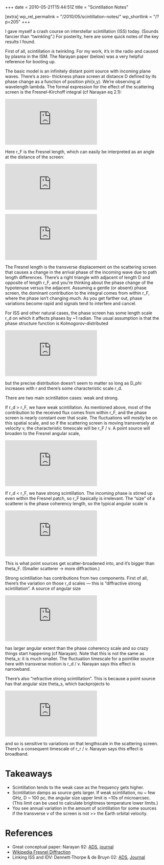 +++
date = 2010-05-21T15:44:51Z
title = "Scintillation Notes"

[extra]
wp_rel_permalink = "/2010/05/scintillation-notes/"
wp_shortlink = "/?p=205"
+++

I gave myself a crash course on interstellar scintillation (ISS) today.
(Sounds fancier than “twinkling”.) For posterity, here are some quick notes of
the key results I found.

First of all, scintillation _is_ twinkling. For my work, it’s in the radio and
caused by plasma in the ISM. The Narayan paper (below) was a very helpful
reference for booting up.

The basic model is an infinitely distant point source with incoming plane
waves. There’s a zero- thickness phase screen at distance D defined by its
phase change as a function of position phi(x,y). We’re observing at wavelength
lambda. The formal expression for the effect of the scattering screen is the
Fresnel-Kirchoff integral (cf Narayan eq 2.1):

![\psi(X,Y) = \frac{e^{-i\pi/2}}{2\pi r_F^2}\int\int exp\left[i \phi(x,y) + i \frac{(x-X)^2 + (y - Y)^2}{2r_F^2}\right]dx dy](https://s0.wp.com/latex.php?latex=%5Cpsi%28X%2CY%29+%3D+%5Cfrac%7Be%5E%7B-i%5Cpi%2F2%7D%7D%7B2%5Cpi+r_F%5E2%7D%5Cint%5Cint+exp%5Cleft%5Bi+%5Cphi%28x%2Cy%29+%2B+i+%5Cfrac%7B%28x-X%29%5E2+%2B+%28y+-+Y%29%5E2%7D%7B2+r_F%5E2%7D%5Cright%5Ddx+dy&bg=ffffff&fg=000000&s=0 "\psi(X,Y) = \frac{e^{-i\pi/2}}{2\pi r_F^2}\int\int exp\left[i \phi(x,y) + i \frac{(x-X)^2 + (y - Y)^2}{2 r_F^2}\right]dx dy")

Here r_F is the Fresnel length, which can easily be interpreted as an angle at
the distance of the screen:

![r_F = \sqrt{\lambda D / 2 \pi}](https://s0.wp.com/latex.php?latex=r_F+%3D+%5Csqrt%7B%5Clambda+D+%2F+2+%5Cpi%7D&bg=ffffff&fg=000000&s=0 "r_F = \sqrt{\lambda D / 2\pi}")

![\theta_F = \sqrt{\lambda / 2 \pi D} \ll 1 \textrm{ for this to work}](https://s0.wp.com/latex.php?latex=%5Ctheta_F+%3D+%5Csqrt%7B%5Clambda+%2F+2+%5Cpi+D%7D+%5Cll+1+%5Ctextrm%7B+for+this+to+work%7D&bg=ffffff&fg=000000&s=0 "\theta_F = \sqrt{\lambda / 2 \pi D} \ll 1 \textrm{ for this to work}")

The Fresnel length is the transverse displacement on the scattering screen
that causes a change in the arrival phase of the incoming wave due to path
length differences. There’s a right triangle with adjacent of length D and
opposite of length r_F, and you’re thinking about the phase change of the
hypotenuse versus the adjacent. Assuming a gentle (or absent) phase screen,
the dominant contribution to the integral comes from within r_F, where the
phase isn’t changing much. As you get farther out, phase variations become
rapid and signals tend to interfere and cancel.

For ISS and other natural cases, the phase screen has some length scale r_d on
which it affects phases by ~1 radian. The usual assumption is that the phase
structure function is Kolmogorov-distributed

![D_\phi(x,y) = \langle[\phi(x'+x,y'+y) - \phi(x,y)]^2\rangle_{x',y'} = (r / r_d)^{5/3}](https://s0.wp.com/latex.php?latex=D_%5Cphi%28x%2Cy%29+%3D+%5Clangle%5B%5Cphi%28x%27%2Bx%2Cy%27%2By%29+-+%5Cphi%28x%2Cy%29%5D%5E2%5Crangle_%7Bx%27%2Cy%27%7D+%3D+%28r+%2F+r_d%29%5E%7B5%2F3%7D&bg=ffffff&fg=000000&s=0 "D_\phi(x,y) = \langle[\phi(x'+x,y'+y) - \phi(x,y)]^2\rangle_{x',y'} = (r / r_d)^{5/3}")

but the precise distribution doesn’t seem to matter so long as D_phi increases
with r and there’s some characteristic scale r_d.

There are two main scintillation cases: weak and
strong.

If r_d > r_F, we have weak scintillation. As mentioned above, most of the
contribution to the received flux comes from within r_F, and the phase screen
is nearly constant over that scale. The fluctuations will mostly be on this
spatial scale, and so if the scattering screen is moving transversely at
velocity v, the characteristic timescale will be r_F / v. A point source will
broaden to the Fresnel angular scale,

![\theta_s \approx \theta_F \approx \sqrt{\frac{\lambda}{D}}](https://s0.wp.com/latex.php?latex=%5Ctheta_s+%5Capprox+%5Ctheta_F+%5Capprox+%5Csqrt%7B%5Cfrac%7B%5Clambda%7D%7BD%7D%7D&bg=ffffff&fg=000000&s=0 "\theta_s \approx \theta_F \approx \sqrt{\frac{\lambda}{D}}")

If r_d < r_F, we have strong scintillation. The incoming phase is stirred up
even within the Fresnel patch, so r_F basically is irrelevant. The “size” of a
scatterer is the phase coherency length, so the typical angular scale is

![\theta_s = \frac{\lambda}{r_d}](https://s0.wp.com/latex.php?latex=%5Ctheta_s+%3D+%5Cfrac%7B%5Clambda%7D%7Br_d%7D&bg=ffffff&fg=000000&s=0 "\theta_s = \frac{\lambda}{r_d}")

This is what point sources get scatter-broadened into, and it’s bigger than
theta_F. (Smaller scatterer -> more diffraction.)

Strong scintillation has contributions from two components. First of all,
there’s the variation on those r_d scales — this is “diffractive strong
scintillation”. A source of angular size

![\theta_d > \frac{r_d}{D}](https://s0.wp.com/latex.php?latex=%5Ctheta_d+%3E+%5Cfrac%7Br_d%7D%7BD%7D&bg=ffffff&fg=000000&s=0 "\theta_d > \frac{r_d}{D}")

has larger angular extent than the phase coherency scale and so crazy things
start happening (cf Narayan). Note that this is not the same as theta_s: it is
much smaller. The fluctuation timescale for a pointlike source here with
transverse motion is r_d / v. Narayan says this effect is narrowband.

There’s also “refractive strong
scintillation”. This is because a point source has that angular size theta_s,
which backprojects to

![r_r = \theta_s D = r_F^2 / r_d \gg r_d ](https://s0.wp.com/latex.php?latex=r_r+%3D+%5Ctheta_s+D+%3D+r_F%5E2+%2F+r_d+%5Cgg+r_d+&bg=ffffff&fg=000000&s=0 "r_r = \theta_s D = r_F^2 / r_d \gg r_d ")

and so is sensitive to variations on that lengthscale in the scattering
screen. There’s a consequent timescale of r_r / v. Narayan says this effect is
broadband.

# Takeaways

- Scintillation tends to the weak case as the frequency gets higher.
- Scintillation damps as source gets larger. If weak scintillation, nu ~ few
  GHz, D ~ 100 pc, the angular size upper limit is ~10s of microarcsec. (This
  limit can be used to calculate brightness temperature lower limits.)
- You see annual variation in the amount of scintillation for some sources if
  the transverse v of the screen is not >> the Earth orbital velocity.

# References

- Great conceptual paper: Narayan 92:
  [ADS](http://adsabs.harvard.edu/abs/1992RSPTA.341..151N),
  [journal](http://rsta.royalsocietypublishing.org/content/341/1660/151.abstract)
- [Wikipedia Fresnel Diffraction](http://en.wikipedia.org/wiki/Fresnel_diffraction)
- Linking ISS and IDV: Dennett-Thorpe & de Bruyn 02:
  [ADS](http://adsabs.harvard.edu/abs/2002Natur.415...57D),
  [Journal](http://www.nature.com/nature/journal/v415/n6867/full/415057a.html)
